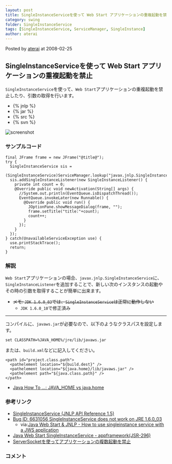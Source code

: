 ```yaml
---
layout: post
title: SingleInstanceServiceを使って Web Start アプリケーションの重複起動を禁止
category: swing
folder: SingleInstanceService
tags: [SingleInstanceService, ServiceManager, SingleInstance]
author: aterai
---
```


Posted by [aterai](http://terai.xrea.jp/aterai.html) at 2008-02-25

## SingleInstanceServiceを使って Web Start アプリケーションの重複起動を禁止
`SingleInstanceService`を使って、`Web Start`アプリケーションの重複起動を禁止したり、引数の取得を行います。

- {% jnlp %}
- {% jar %}
- {% src %}
- {% svn %}

<!-- dummy comment line for breaking list -->

![screenshot](https://lh5.googleusercontent.com/_9Z4BYR88imo/TQTTIU5TktI/AAAAAAAAAj4/muKNMFrhEcE/s800/SingleInstanceService.png)

### サンプルコード
<pre class="prettyprint"><code>final JFrame frame = new JFrame("@title@");
try {
  SingleInstanceService sis =
      (SingleInstanceService)ServiceManager.lookup("javax.jnlp.SingleInstanceService");
  sis.addSingleInstanceListener(new SingleInstanceListener() {
    private int count = 0;
    @Override public void newActivation(String[] args) {
      //System.out.println(EventQueue.isDispatchThread());
      EventQueue.invokeLater(new Runnable() {
        @Override public void run() {
          JOptionPane.showMessageDialog(frame, "");
          frame.setTitle("title:"+count);
          count++;
        }
      });
    }
  });
} catch(UnavailableServiceException use) {
  use.printStackTrace();
  return;
}
</code></pre>

### 解説
`Web Start`アプリケーションの場合、`javax.jnlp.SingleInstanceService`に、`SingleInstanceListener`を追加することで、新しい次のインスタンスの起動やその時の引数を取得することが簡単に出来ます。

- ~~メモ: `JDK 1.6.0_03`では、`SingleInstanceService`は正常に動作しない~~
    - `JDK 1.6.0_10`で修正済み

<!-- dummy comment line for breaking list -->

- - - -
コンパイルに、`javaws.jar`が必要なので、以下のようなクラスパスを設定します。

	set CLASSPATH=%JAVA_HOME%/jre/lib/javaws.jar

または、`build.xml`などに記入してください。

<pre class="prettyprint"><code>&lt;path id="project.class.path"&gt;
  &lt;pathelement location="${build.dest}" /&gt;
  &lt;pathelement location="${java.home}/lib/javaws.jar" /&gt;
  &lt;pathelement path="${java.class.path}" /&gt;
&lt;/path&gt;
</code></pre>

- [Java How To ...: JAVA_HOME vs java.home](http://javahowto.blogspot.com/2006/05/javahome-vs-javahome.html)

<!-- dummy comment line for breaking list -->

### 参考リンク
- [SingleInstanceService (JNLP API Reference 1.5)](http://docs.oracle.com/javase/jp/6/jre/api/javaws/jnlp/javax/jnlp/SingleInstanceService.html)
- [Bug ID: 6631056 SingleInstanceService does not work on JRE 1.6.0_03](http://bugs.sun.com/bugdatabase/view_bug.do?bug_id=6631056)
    - via:[Java Web Start & JNLP - How to use singleinstance service with a JWS application](https://forums.oracle.com/message/5505991)
- [Java Web Start SingleInstanceService - appframework(JSR-296)](https://appframework.dev.java.net/servlets/ReadMsg?listName=users&msgNo=396)
- [ServerSocketを使ってアプリケーションの複数起動を禁止](http://terai.xrea.jp/Swing/SingleInstanceApplication.html)

<!-- dummy comment line for breaking list -->

### コメント
